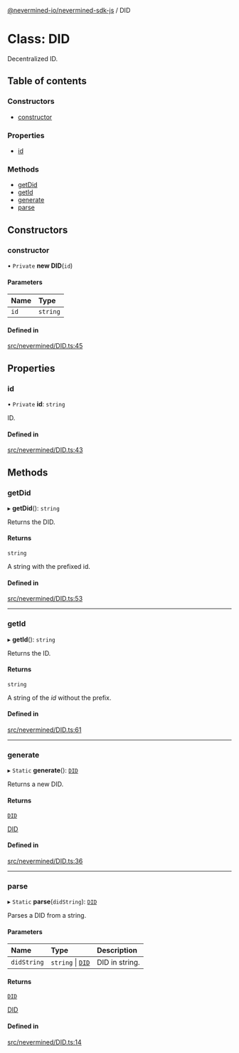 [@nevermined-io/nevermined-sdk-js](../code-reference.md) / DID

# Class: DID

Decentralized ID.

## Table of contents

### Constructors

- [constructor](DID.md#constructor)

### Properties

- [id](DID.md#id)

### Methods

- [getDid](DID.md#getdid)
- [getId](DID.md#getid)
- [generate](DID.md#generate)
- [parse](DID.md#parse)

## Constructors

### constructor

• `Private` **new DID**(`id`)

#### Parameters

| Name | Type |
| :------ | :------ |
| `id` | `string` |

#### Defined in

[src/nevermined/DID.ts:45](https://github.com/nevermined-io/sdk-js/blob/438ec1b/src/nevermined/DID.ts#L45)

## Properties

### id

• `Private` **id**: `string`

ID.

#### Defined in

[src/nevermined/DID.ts:43](https://github.com/nevermined-io/sdk-js/blob/438ec1b/src/nevermined/DID.ts#L43)

## Methods

### getDid

▸ **getDid**(): `string`

Returns the DID.

#### Returns

`string`

A string with the prefixed id.

#### Defined in

[src/nevermined/DID.ts:53](https://github.com/nevermined-io/sdk-js/blob/438ec1b/src/nevermined/DID.ts#L53)

___

### getId

▸ **getId**(): `string`

Returns the ID.

#### Returns

`string`

A string of the _id_ without the prefix.

#### Defined in

[src/nevermined/DID.ts:61](https://github.com/nevermined-io/sdk-js/blob/438ec1b/src/nevermined/DID.ts#L61)

___

### generate

▸ `Static` **generate**(): [`DID`](DID.md)

Returns a new DID.

#### Returns

[`DID`](DID.md)

[DID](DID.md)

#### Defined in

[src/nevermined/DID.ts:36](https://github.com/nevermined-io/sdk-js/blob/438ec1b/src/nevermined/DID.ts#L36)

___

### parse

▸ `Static` **parse**(`didString`): [`DID`](DID.md)

Parses a DID from a string.

#### Parameters

| Name | Type | Description |
| :------ | :------ | :------ |
| `didString` | `string` \| [`DID`](DID.md) | DID in string. |

#### Returns

[`DID`](DID.md)

[DID](DID.md)

#### Defined in

[src/nevermined/DID.ts:14](https://github.com/nevermined-io/sdk-js/blob/438ec1b/src/nevermined/DID.ts#L14)
